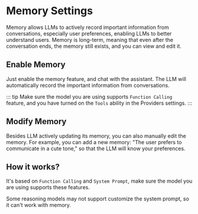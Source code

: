 # Memory Settings

Memory allows LLMs to actively record important information from conversations, especially user preferences, enabling LLMs to better understand users. Memory is long-term, meaning that even after the conversation ends, the memory still exists, and you can view and edit it.

## Enable Memory

Just enable the memory feature, and chat with the assistant. The LLM will
automatically record the important information from conversations.

::: tip
Make sure the model you are using supports `Function Calling` feature, and you have 
turned on the `Tools` ability in the Providers settings.
:::

## Modify Memory

Besides LLM actively updating its memory, you can also manually edit the memory. For example, you can add a new memory: "The user prefers to communicate in a cute tone," so that the LLM will know your preferences.

## How it works?

It's based on `Function Calling` and `System Prompt`, make sure the model you are using supports these features.

Some reasoning models may not support customize the system prompt, so it can't work with memory.